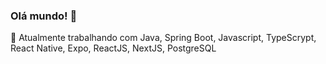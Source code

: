 ### Olá mundo! 👋

🔭 Atualmente trabalhando com Java, Spring Boot, Javascript, TypeScrypt, React Native, Expo, ReactJS, NextJS, PostgreSQL

<!--
**EdsonGJr12/EdsonGJr12** is a ✨ _special_ ✨ repository because its `README.md` (this file) appears on your GitHub profile.

Here are some ideas to get you started:

- 🔭 Atualmente trabalhando com Java, Spring Boot, Javascript, TypeScrypt, React Native, Expo, ReactJS, NextJS, PostgreSQL
- 🌱 Estudando  ReactJS, NextJS, 
- 💬 Ask me about ...
- 📫 How to reach me: ...
- 😄 Pronouns: ...
- ⚡ Fun fact: ...
-->
